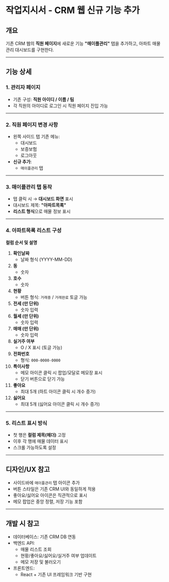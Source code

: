 # 작업지시서 - CRM 웹 신규 기능 추가

## 개요
기존 CRM 웹의 **직원 페이지**에 새로운 기능 **"매이플관리"** 탭을 추가하고, 아파트 매물 관리 대시보드를 구현한다.

---

## 기능 상세

### 1. 관리자 페이지
- 기존 구성: **직원 아이디 / 이름 / 팀**
- 각 직원의 아이디로 로그인 시 직원 페이지 진입 가능

---

### 2. 직원 페이지 변경 사항
- 왼쪽 사이드 탭 기존 메뉴:
  - 대시보드
  - 보증보험
  - 로그아웃
- **신규 추가**:
  - `매이플관리` 탭

---

### 3. 매이플관리 탭 동작
- 탭 클릭 시 → **대시보드 화면** 표시
- 대시보드 제목: **"아파트목록"**
- **리스트 형식**으로 매물 정보 표시

---

### 4. 아파트목록 리스트 구성
**컬럼 순서 및 설명**
1. **확인날짜**
   - 날짜 형식 (YYYY-MM-DD)
2. **동**
   - 숫자 
3. **호수**
   - 숫자 
4. **현황**
   - 버튼 형식: `거래중` / `거래완료` 토글 가능
5. **전세 (만 단위)**
   - 숫자 입력
6. **월세 (만 단위)**
   - 숫자 입력
7. **매매 (만 단위)**
   - 숫자 입력
8. **실거주 여부**
   - O / X 표시 (토글 가능)
9. **전화번호**
   - 형식: `000-0000-0000`
10. **특이사항**
    - 메모 아이콘 클릭 시 팝업/모달로 메모장 표시
    - 닫기 버튼으로 닫기 가능
11. **좋아요**
    - 최대 5개 (하트 아이콘 클릭 시 개수 증가)
12. **싫어요**
    - 최대 5개 (싫어요 아이콘 클릭 시 개수 증가)

---

### 5. 리스트 표시 방식
- 첫 행은 **컬럼 제목(헤더)** 고정
- 이후 각 행에 매물 데이터 표시
- 스크롤 가능하도록 설정

---

## 디자인/UX 참고
- 사이드바에 `매이플관리` 탭 아이콘 추가
- 버튼 스타일은 기존 CRM UI와 동일하게 적용
- 좋아요/싫어요 아이콘은 직관적으로 표시
- 메모 팝업은 중앙 정렬, 저장 기능 포함

---

## 개발 시 참고
- 데이터베이스: 기존 CRM DB 연동
- 백엔드 API:
  - 매물 리스트 조회
  - 현황/좋아요/싫어요/실거주 여부 업데이트
  - 메모 저장 및 불러오기
- 프론트엔드:
  - React + 기존 UI 프레임워크 기반 구현

